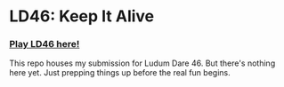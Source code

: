 # LD46: Keep It Alive

### [Play LD46 here!](http://diego-escalante.github.io/LD46/)

This repo houses my submission for Ludum Dare 46. But there's nothing here yet. Just prepping things up before the real fun begins.